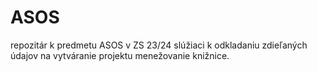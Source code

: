 # ASOS
repozitár k predmetu ASOS v ZS 23/24 slúžiaci k odkladaniu zdieľaných údajov na vytváranie projektu menežovanie knižnice.
